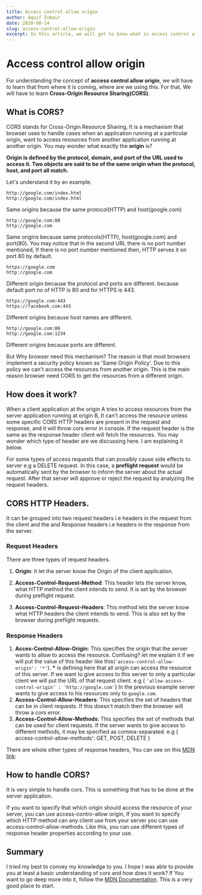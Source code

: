 ```yaml
---
title: Access control allow origin
author: Aquif Zubair
date: 2020-08-14
slug: access-control-allow-origin
excerpt: In this article, we will get to know what is access control allow origin.
---
```


# Access control allow origin

For understanding the concept of **access control allow origin**, we will have to learn that from where it is coming, where are we using this. For that, We will have to learn **Cross-Origin Resource Sharing(CORS)**.

## What is CORS?

CORS stands for Cross-Origin Resource Sharing, It is a mechanism that browser uses to handle cases when an application running at a particular origin, want to access resources from another application running at another origin. You may wonder what exactly the **origin** is?

**Origin is defined by the protocol, domain, and port of the URL used to access it. Two objects are said to be of the same origin when the protocol, host, and port all match.**

Let's understand it by an example.

```
http://google.com/index.html  
http://google.com/index.html
```


Same origins because the same protocol(HTTP) and host(google.com)

```
http://google.com:80 
http://google.com
```



Same origins because same protocols(HTTP), host(google.com) and port(80). You may notice that in the second URL there is no port number mentioned, If there is no port number mentioned then, HTTP serves it on port 80 by default.
```
https://google.com
http://google.com
```
Different origin because the protocol and ports are different. because default port no of HTTP is 80 and for HTTPS is 443.
```
https://google.com:443
https://facebook.com:443
```
Different origins because host names are different.
```
http://google.com:80
http://google.com:1234
```
Different origins because ports are different.

But Why browser need this mechanism? The reason is that most browsers implement a security policy known as 'Same Origin Policy'. Due to this policy we can't access the resources from another origin. This is the main reason browser need CORS to get the resources from a different origin.

## How does it work?

When a client application at the origin A tries to access resources from the server application running at origin B, It can't access the resource unless some specific CORS HTTP headers are present in the request and response, and it will throw cors error in console. If the request header is the same as the response header client will fetch the resources. You may wonder which type of header are we discussing here. I am explaining it below.

For some types of access requests that can possibly cause side effects to server e.g a DELETE request. In this case, a **preflight request** would be automatically sent by the browser to inform the server about the actual request. After that server will approve or reject the request by analyzing the request headers.

## CORS HTTP Headers.

It can be grouped into two request headers i.e headers in the request from the client and the and Response headers i.e headers in the response from the server.

### Request Headers

There are three types of request headers.

1. **Origin**: It let the server know the Origin of the client application.

2. **Access-Control-Request-Method**: This header lets the server know, what HTTP method the client intends to send. It is set by the browser during preflight request.

3. **Access-Control-Request-Headers**: This method lets the server know what HTTP headers the client intends to send. This is also set by the browser during preflight requests.

### Response Headers

1. **Acces-Control-Allow-Origin**: This specifies the origin that the server wants to allow to access the resource. Confusing? let me explain it if we will put the value of this header like this(`'access-control-allow-origin': '*'`).  **\*** is defining here that all origin can access the resource of this server. If we want to give access to this server to only a particular client we will put the URL of that request client.
   e.g { `'allow-access-control-origin' : 'http://google.com'`}
   In the previous example server wants to give access to his resources only to `google.com`.
2. **Access-Control-Allow-Headers**: This specifies the set of headers that can be in client requests. If this doesn't match then the browser will throw a cors error.
3. **Access-Control-Allow-Methods**: This specifies the set of methods that can be used for client requests. If the server wants to give access to different methods, it may be specified as comma-separated.
   e.g { access-control-allow-methods': GET, POST, DELETE }

There are whole other types of response headers, You can see on this [MDN link]('https://developer.mozilla.org/en-US/docs/Web/HTTP/CORS):

## How to handle CORS?

It is very simple to handle cors. This is something that has to be done at the server application.

If you want to specify that which origin should access the resource of your server, you can use access-contro-allow origin, If you want to specify which HTTP method can any client use from your server you can use access-control-allow-methods. Like this, you can use different types of response header properties according to your use.

## Summary

I tried my best to convey my knowledge to you. I hope I was able to provide you at least a basic understanding of cors and how does it work? If You want to go deep more into it, follow the
[MDN Documentation]('https://developer.mozilla.org/en-US/docs/Web/HTTP/CORS). This is a very good place to start.
